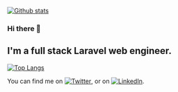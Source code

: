 [![Github stats](https://github-readme-stats.vercel.app/api?username=KevinLinggajaya&count_private=true&show_icons=true)](https://github-readme-stats.vercel.app/api?username=KevinLinggajaya&count_private=true&show_icons=true)

### Hi there 👋

## I'm a full stack Laravel web engineer.

[![Top Langs](https://github-readme-stats.vercel.app/api/top-langs/?username=KevinLinggajaya)](https://github-readme-stats.vercel.app/api/top-langs/?username=KevinLinggajaya)

<!-- Actual text -->

You can find me on [![Twitter][1.2]][1], or on [![LinkedIn][2.2]][2].

<!-- Icons -->

[1.2]: http://i.imgur.com/wWzX9uB.png (twitter icon without padding)
[2.2]: https://raw.githubusercontent.com/MartinHeinz/MartinHeinz/master/linkedin-3-16.png (LinkedIn icon without padding)

<!-- Links to your social media accounts -->

[1]: https://twitter.com/vin_kev
[2]: https://www.linkedin.com/in/kevinlinggajaya/
